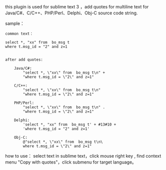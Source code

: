 this plugin is used for sublime text 3 ，add quotes for multiline text for Java/C#、C/C++、PHP/Perl、Delphi、Obj-C source code string.


sample：

    common text：
	
    select *, "xx" from  bo_msg t
    where t.msg_id = "2" and z=1
	
	
	after add quotes:

		Java/C#:
			"select *, \"xx\" from  bo_msg t\n" +
			"where t.msg_id = \"2\" and z=1"

		C/C++:
			"select *, \"xx\" from  bo_msg t\n"
			"where t.msg_id = \"2\" and z=1"

		PHP/Perl:
			"select *, \"xx\" from  bo_msg t\n" .
			"where t.msg_id = \"2\" and z=1"

		Delphi:
			'select *, "xx" from  bo_msg t' + #13#10 +
			'where t.msg_id = "2" and z=1'

		Obj-C:
			@"select *, \"xx\" from  bo_msg t\n\
			where t.msg_id = \"2\" and z=1"

how to use：
    select text in sublime text，click mouse right key , find context menu "Copy with quotes"，click submenu for target language。